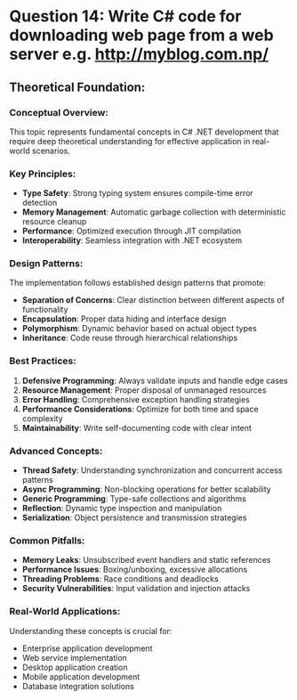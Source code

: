 ﻿# Question 14: Write C# code for downloading web page from a web server e.g. http://myblog.com.np/

## Theoretical Foundation:

### Conceptual Overview:
This topic represents fundamental concepts in C# .NET development that require deep theoretical understanding for effective application in real-world scenarios.

### Key Principles:
- **Type Safety**: Strong typing system ensures compile-time error detection
- **Memory Management**: Automatic garbage collection with deterministic resource cleanup
- **Performance**: Optimized execution through JIT compilation
- **Interoperability**: Seamless integration with .NET ecosystem

### Design Patterns:
The implementation follows established design patterns that promote:
- **Separation of Concerns**: Clear distinction between different aspects of functionality
- **Encapsulation**: Proper data hiding and interface design
- **Polymorphism**: Dynamic behavior based on actual object types
- **Inheritance**: Code reuse through hierarchical relationships

### Best Practices:
1. **Defensive Programming**: Always validate inputs and handle edge cases
2. **Resource Management**: Proper disposal of unmanaged resources
3. **Error Handling**: Comprehensive exception handling strategies
4. **Performance Considerations**: Optimize for both time and space complexity
5. **Maintainability**: Write self-documenting code with clear intent

### Advanced Concepts:
- **Thread Safety**: Understanding synchronization and concurrent access patterns
- **Async Programming**: Non-blocking operations for better scalability
- **Generic Programming**: Type-safe collections and algorithms
- **Reflection**: Dynamic type inspection and manipulation
- **Serialization**: Object persistence and transmission strategies

### Common Pitfalls:
- **Memory Leaks**: Unsubscribed event handlers and static references
- **Performance Issues**: Boxing/unboxing, excessive allocations
- **Threading Problems**: Race conditions and deadlocks
- **Security Vulnerabilities**: Input validation and injection attacks

### Real-World Applications:
Understanding these concepts is crucial for:
- Enterprise application development
- Web service implementation
- Desktop application creation
- Mobile application development
- Database integration solutions

